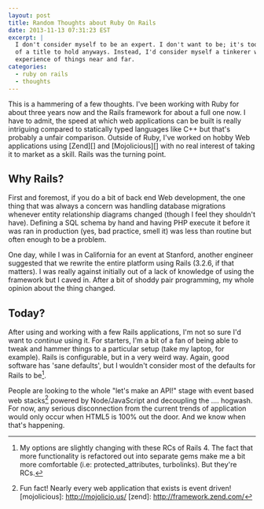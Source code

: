 ```yaml
---
layout: post
title: Random Thoughts about Ruby On Rails
date: 2013-11-13 07:31:23 EST
excerpt: |
  I don't consider myself to be an expert. I don't want to be; it's too boring
  of a title to hold anyways. Instead, I'd consider myself a tinkerer with
  experience of things near and far.
categories:
  - ruby on rails
  - thoughts
---
```



This is a hammering of a few thoughts. I've been working with Ruby for about
three years now and the Rails framework for about a full one now. I have to
admit, the speed at which web applications can be built is really intriguing
compared to statically typed languages like C++ but that's probably a unfair
comparison. Outside of Ruby, I've worked on hobby Web applications using 
[Zend][] and [Mojolicious][] with no real interest of taking it to market as a
skill. Rails was the turning point.

## Why Rails?

First and foremost, if you do a bit of back end Web development,
the one thing that was always a concern was handling database migrations
whenever entity relationship diagrams changed (though I feel they shouldn't
have). Defining a SQL schema by hand and having PHP execute it before it was ran
in production (yes, bad practice, smell it) was less than routine but often
enough to be a problem.

One day, while I was in California for an event at Stanford, another engineer
suggested that we rewrite the entire platform using Rails (3.2.6, if that
matters). I was really against initially out of a lack of knowledge of using
the framework but I caved in. After a bit of shoddy pair programming, my whole
opinion about the thing changed.

## Today?

After using and working with a few Rails applications, I'm not so sure I'd
want to *continue* using it. For starters, I'm a bit of a fan of being able to
tweak and hammer things to a particular setup (take my laptop, for example).
Rails is configurable, but in a very weird way. Again, good software has
'sane defaults', but I wouldn't consider most of the defaults for Rails to
be[^1].

People are looking to the whole "let's make an API!" stage with event based
web stacks[^2] powered by Node/JavaScript and decoupling the .... hogwash. For
now, any serious disconnection from the current trends of application would
only occur when HTML5 is 100% out the door. And we know when that's happening.

[^1]: My options are slightly changing with these RCs of Rails 4. The fact that more functionality is refactored out into separate gems make me a bit more comfortable (i.e: protected_attributes, turbolinks). But they're RCs.
[^2]: Fun fact! Nearly every web application that exists is event driven!
[mojolicious]: http://mojolicio.us/
[zend]: http://framework.zend.com/
